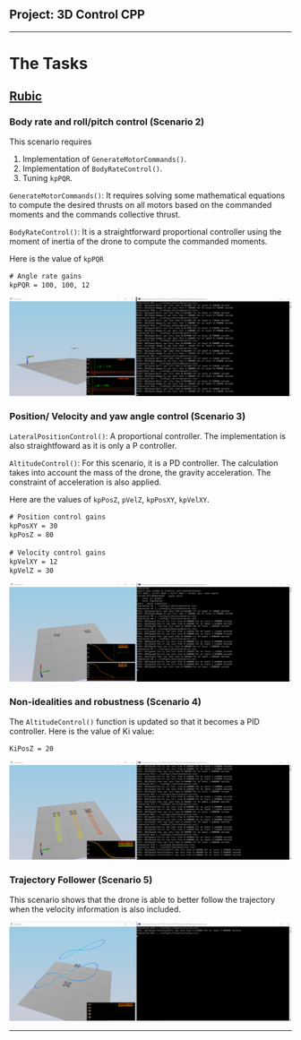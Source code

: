 ## Project: 3D Control CPP

---
# The Tasks

## [Rubic](https://review.udacity.com/#!/rubrics/1643/view) 
### Body rate and roll/pitch control (Scenario 2)

This scenario requires 
1. Implementation of `GenerateMotorCommands()`.
2. Implementation of `BodyRateControl()`.
3. Tuning `kpPQR`.

`GenerateMotorCommands()`: It requires solving some mathematical equations to compute the desired thrusts on all motors based on the commanded moments and the commands collective thrust.

`BodyRateControl()`: It is a straightforward proportional controller using the moment of inertia of the drone to compute the commanded moments. 

Here is the value of `kpPQR`
```
# Angle rate gains
kpPQR = 100, 100, 12
```

![Scenario 2](./animations/task_scenario2.gif)

### Position/ Velocity and yaw angle control (Scenario 3)

`LateralPositionControl()`: A proportional controller. The implementation is also straightfoward as it is only a P controller.

`AltitudeControl()`: For this scenario, it is a PD controller. The calculation takes into account the mass of the drone, the gravity acceleration. The constraint of acceleration is also applied. 

Here are the values of `kpPosZ`, `pVelZ`, `kpPosXY`, `kpVelXY`.
```
# Position control gains
kpPosXY = 30
kpPosZ = 80

# Velocity control gains
kpVelXY = 12
kpVelZ = 30
```

![Scenario 3](./animations/task_scenario3.gif)

### Non-idealities and robustness (Scenario 4)

The `AltitudeControl()` function is updated so that it becomes a PID controller.
Here is the value of Ki value:
```
KiPosZ = 20
```

![Scenario 4](./animations/task_scenario4.gif)

### Trajectory Follower (Scenario 5)

This scenario shows that the drone is able to better follow the trajectory when the velocity information is also included. 

![Scenario 5](./animations/task_scenario5.gif)

---

